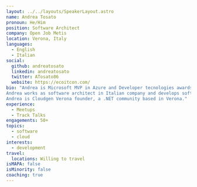 ```yaml
---
layout: ../../layouts/SpeakerLayout.astro
name: Andrea Tosato
pronoun: He/Him
position: Software Architect
company: Open Job Metis
location: Verona, Italy
languages:
  - English
  - Italian
social:
  github: andreatosato
  linkedin: andreatosato
  twitter: ATosato86
  website: https://ecoitcon.com/
bio: "Andrea is Microsoft MVP in Azure and Developer tecnologies awards.
Andrea works as software architect in Italian company and develops software since 2010.
Andrea is Cloudgen Verona founder, a .NET community based in Verona."
experience:
  - Meetups
  - Track Talks
engagements: 50+
topics:
  - software
  - cloud
interests:
  - development
travel:
  locations: Willing to travel
isMAPA: false
isMinority: false
coaching: true
---
```

